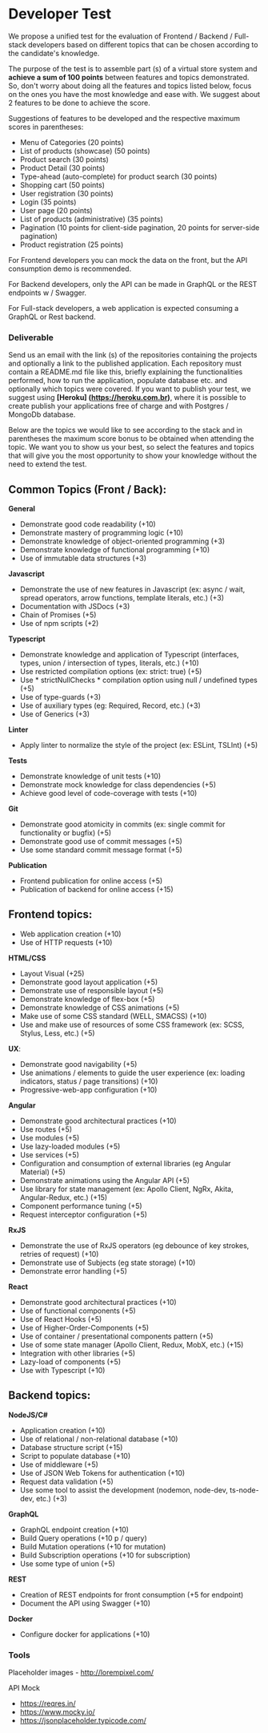 # Developer Test

We propose a unified test for the evaluation of Frontend / Backend / Full-stack developers based on different topics that can be chosen according to the candidate's knowledge. 

The purpose of the test is to assemble part (s) of a virtual store system and **achieve a sum of 100 points** between features and topics demonstrated. So, don't worry about doing all the features and topics listed below, focus on the ones you have the most knowledge and ease with. We suggest about 2 features to be done to achieve the score.

Suggestions of features to be developed and the respective maximum scores in parentheses:
- Menu of Categories (20 points)
- List of products (showcase) (50 points)
- Product search (30 points)
- Product Detail (30 points)
- Type-ahead (auto-complete) for product search (30 points)
- Shopping cart (50 points)
- User registration (30 points)
- Login (35 points)
- User page (20 points)
- List of products (administrative) (35 points)
- Pagination (10 points for client-side pagination, 20 points for server-side pagination)
- Product registration (25 points)

For Frontend developers you can mock the data on the front, but the API consumption demo is recommended.

For Backend developers, only the API can be made in GraphQL or the REST endpoints w / Swagger.

For Full-stack developers, a web application is expected consuming a GraphQL or Rest backend.

### Deliverable

Send us an email with the link (s) of the repositories containing the projects and optionally a link to the published application. Each repository must contain a README.md file like this, briefly explaining the functionalities performed, how to run the application, populate database etc. and optionally which topics were covered. If you want to publish your test, we suggest using **[Heroku] (https://heroku.com.br)**, where it is possible to create publish your applications free of charge and with Postgres / MongoDb database.

Below are the topics we would like to see according to the stack and in parentheses the maximum score bonus to be obtained when attending the topic. We want you to show us your best, so select the features and topics that will give you the most opportunity to show your knowledge without the need to extend the test.

## Common Topics (Front / Back): 

**General**
- Demonstrate good code readability (+10)
- Demonstrate mastery of programming logic (+10)
- Demonstrate knowledge of object-oriented programming (+3)
- Demonstrate knowledge of functional programming (+10)
- Use of immutable data structures (+3)

**Javascript**
- Demonstrate the use of new features in Javascript (ex: async / wait, spread operators, arrow functions, template literals, etc.) (+3)
- Documentation with JSDocs (+3)
- Chain of Promises (+5)
- Use of npm scripts (+2)

**Typescript**
- Demonstrate knowledge and application of Typescript (interfaces, types, union / intersection of types, literals, etc.) (+10)
- Use restricted compilation options (ex: strict: true) (+5)
- Use * strictNullChecks * compilation option using null / undefined types (+5)
- Use of type-guards (+3)
- Use of auxiliary types (eg: Required, Record, etc.) (+3)
- Use of Generics (+3)

**Linter**
- Apply linter to normalize the style of the project (ex: ESLint, TSLInt) (+5)

**Tests**
- Demonstrate knowledge of unit tests (+10)
- Demonstrate mock knowledge for class dependencies (+5)
- Achieve good level of code-coverage with tests (+10)

**Git**
- Demonstrate good atomicity in commits (ex: single commit for functionality or bugfix) (+5)
- Demonstrate good use of commit messages (+5)
- Use some standard commit message format (+5)

**Publication**
- Frontend publication for online access (+5)
- Publication of backend for online access (+15)

## Frontend topics: 
- Web application creation (+10)
- Use of HTTP requests (+10)

**HTML/CSS**
- Layout Visual (+25)
- Demonstrate good layout application (+5)
- Demonstrate use of responsible layout (+5)
- Demonstrate knowledge of flex-box (+5)
- Demonstrate knowledge of CSS animations (+5)
- Make use of some CSS standard (WELL, SMACSS) (+10)
- Use and make use of resources of some CSS framework (ex: SCSS, Stylus, Less, etc.) (+5)

**UX**: 
- Demonstrate good navigability (+5)
- Use animations / elements to guide the user experience (ex: loading indicators, status / page transitions) (+10)
- Progressive-web-app configuration (+10)

**Angular**
- Demonstrate good architectural practices (+10)
- Use routes (+5)
- Use modules (+5)
- Use lazy-loaded modules (+5)
- Use services (+5)
- Configuration and consumption of external libraries (eg Angular Material) (+5)
- Demonstrate animations using the Angular API (+5)
- Use library for state management (ex: Apollo Client, NgRx, Akita, Angular-Redux, etc.) (+15)
- Component performance tuning (+5)
- Request interceptor configuration (+5)

**RxJS**
- Demonstrate the use of RxJS operators (eg debounce of key strokes, retries of request) (+10)
- Demonstrate use of Subjects (eg state storage) (+10)
- Demonstrate error handling (+5)

**React**
- Demonstrate good architectural practices (+10)
- Use of functional components (+5)
- Use of React Hooks (+5)
- Use of Higher-Order-Components (+5)
- Use of container / presentational components pattern (+5)
- Use of some state manager (Apollo Client, Redux, MobX, etc.) (+15)
- Integration with other libraries (+5)
- Lazy-load of components (+5)
- Use with Typescript (+10)

## Backend topics:

**NodeJS/C#** 
- Application creation (+10)
- Use of relational / non-relational database (+10)
- Database structure script (+15)
- Script to populate database (+10)
- Use of middleware (+5)
- Use of JSON Web Tokens for authentication (+10)
- Request data validation (+5)
- Use some tool to assist the development (nodemon, node-dev, ts-node-dev, etc.) (+3)

**GraphQL**
- GraphQL endpoint creation (+10)
- Build Query operations (+10 p / query)
- Build Mutation operations (+10 for mutation)
- Build Subscription operations (+10 for subscription)
- Use some type of union (+5)

**REST**
- Creation of REST endpoints for front consumption (+5 for endpoint) 
- Document the API using Swagger (+10)

**Docker**
- Configure docker for applications (+10)


### Tools

Placeholder images - http://lorempixel.com/

API Mock 
- https://reqres.in/
- https://www.mocky.io/
- https://jsonplaceholder.typicode.com/ 
